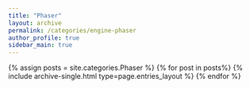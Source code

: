 ```yaml
---
title: "Phaser"  
layout: archive   
permalink: /categories/engine-phaser    
author_profile: true   
sidebar_main: true  
---
```


{% assign posts = site.categories.Phaser %}
{% for post in posts%} {% include archive-single.html type=page.entries_layout %} {% endfor %}